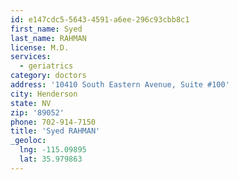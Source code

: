 ```yaml
---
id: e147cdc5-5643-4591-a6ee-296c93cbb8c1
first_name: Syed
last_name: RAHMAN
license: M.D.
services:
  - geriatrics
category: doctors
address: '10410 South Eastern Avenue, Suite #100'
city: Henderson
state: NV
zip: '89052'
phone: 702-914-7150
title: 'Syed RAHMAN'
_geoloc:
  lng: -115.09895
  lat: 35.979863
---
```

